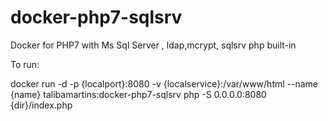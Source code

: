 # docker-php7-sqlsrv
Docker for PHP7 with Ms Sql Server , ldap,mcrypt, sqlsrv php built-in

To run:

 docker run -d -p {localport}:8080 -v {localservice}:/var/www/html --name {name} talibamartins:docker-php7-sqlsrv php -S 0.0.0.0:8080 {dir}/index.php

